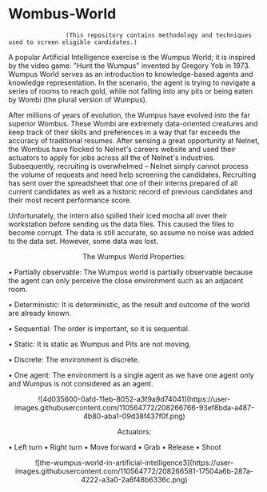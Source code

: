 # Wombus-World
                    (This repository contains methodology and techniques used to screen eligible candidates.)

   A popular Artificial Intelligence exercise is the Wumpus World; it is inspired by the video game: "Hunt the Wumpus" invented by Gregory Yob in 1973. Wumpus World serves as an introduction to knowledge-based agents and knowledge representation. In the scenario, the agent is trying to navigate a series of rooms to reach gold, while not falling into any pits or being eaten by Wombi (the plural version of Wumpus).
  
   After millions of years of evolution, the Wumpus have evolved into the far superior Wombus. These Wombi are extremely data-oriented creatures and keep track of their skills and preferences in a way that far exceeds the accuracy of traditional resumes. After sensing a great opportunity at Nelnet, the Wombus have flocked to Nelnet's careers website and used their actuators to apply for jobs across all the of Nelnet's industries. Subsequently, recruiting is overwhelmed – Nelnet simply cannot process the volume of requests and need help screening the candidates. Recruiting has sent over the spreadsheet that one of their interns prepared of all current candidates as well as a historic record of previous candidates and their most recent performance score.
  
   Unfortunately, the intern also spilled their iced mocha all over their workstation before sending us the data files. This caused the files to become corrupt. The data is still accurate, so assume no noise was added to the data set. However, some data was lost.
  
 <p align="center">
                                                   The Wumpus World Properties:
 </p>
  
• Partially observable: The Wumpus world is partially observable because the agent can only perceive the close environment such as an adjacent room.

• Deterministic: It is deterministic, as the result and outcome of the world are already known.

• Sequential: The order is important, so it is sequential.

• Static: It is static as Wumpus and Pits are not moving.

• Discrete: The environment is discrete.

• One agent: The environment is a single agent as we have one agent only and Wumpus is not considered as an agent.

<p align="center">
![4d035600-0afd-11eb-8052-a3f9a9d74041](https://user-images.githubusercontent.com/110564772/208266766-93ef8bda-a487-4b80-aba1-09d38f437f0f.png)
</p>
  
<p align="center">
                                                             Actuators:   
</p>
  
• Left turn
• Right turn
• Move forward
• Grab
• Release
• Shoot

<p align="center">
   ![the-wumpus-world-in-artificial-intelligence3](https://user-images.githubusercontent.com/110564772/208266581-17504a6b-287a-4222-a3a0-2a6f48b6336c.png)
</p>
